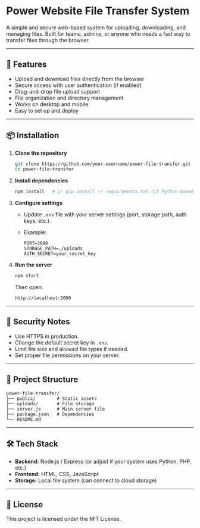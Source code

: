 
# Power Website File Transfer System

A simple and secure web-based system for uploading, downloading, and managing files. Built for teams, admins, or anyone who needs a fast way to transfer files through the browser.

---

## 🚀 Features

* Upload and download files directly from the browser
* Secure access with user authentication (if enabled)
* Drag-and-drop file upload support
* File organization and directory management
* Works on desktop and mobile
* Easy to set up and deploy

---

## 📦 Installation

1. **Clone the repository**

   ```bash
   git clone https://github.com/your-username/power-file-transfer.git
   cd power-file-transfer
   ```

2. **Install dependencies**

   ```bash
   npm install   # or pip install -r requirements.txt (if Python-based)
   ```

3. **Configure settings**

   * Update `.env` file with your server settings (port, storage path, auth keys, etc.).
   * Example:

     ```env
     PORT=3000
     STORAGE_PATH=./uploads
     AUTH_SECRET=your_secret_key
     ```

4. **Run the server**

   ```bash
   npm start
   ```

   Then open:

   ```
   http://localhost:3000
   ```

---

## 🔐 Security Notes

* Use HTTPS in production.
* Change the default secret key in `.env`.
* Limit file size and allowed file types if needed.
* Set proper file permissions on your server.

---

## 📂 Project Structure

```
power-file-transfer/
├── public/        # Static assets
├── uploads/       # File storage
├── server.js      # Main server file
├── package.json   # Dependencies
└── README.md
```

---

## 🛠️ Tech Stack

* **Backend:** Node.js / Express (or adjust if your system uses Python, PHP, etc.)
* **Frontend:** HTML, CSS, JavaScript
* **Storage:** Local file system (can connect to cloud storage)

---

## 📝 License

This project is licensed under the MIT License.

